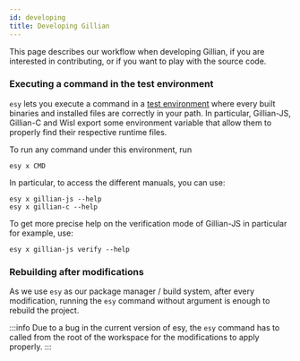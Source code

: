 ```yaml
---
id: developing
title: Developing Gillian
---
```


This page describes our workflow when developing Gillian, if you are interested in contributing, or if you want to play with the source code.

### Executing a command in the test environment

`esy` lets you execute a command in a [test environment](https://esy.sh/docs/en/environment.html#test-environment) where every built binaries and installed files are correctly in your path.
In particular, Gillian-JS, Gillian-C and Wisl export some environment variable that allow them to properly find their respective runtime files.

To run any command under this environment, run

```shell
esy x CMD
```

In particular, to access the different manuals, you can use:

```shell
esy x gillian-js --help
esy x gillian-c --help
```

To get more precise help on the verification mode of Gillian-JS in particular for example, use:
```shell
esy x gillian-js verify --help
```


### Rebuilding after modifications 

As we use `esy` as our package manager / build system, after every modification, running the `esy` command without argument is enough to rebuild the project.

:::info
Due to a bug in the current version of esy, the `esy` command has to called from the root of the workspace for the modifications to apply properly.
:::